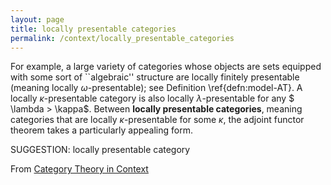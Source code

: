 ```yaml
---
layout: page
title: locally presentable categories
permalink: /context/locally_presentable_categories
---
```

For example, a large variety of categories whose objects are sets equipped with some sort of ``algebraic'' structure are locally finitely presentable (meaning locally $\omega$-presentable); see Definition \ref{defn:model-AT}. A locally $\kappa$-presentable category is also locally $\lambda$-presentable for any $ \lambda > \kappa$. Between **locally presentable categories**, meaning categories that are locally $\kappa$-presentable for some $\kappa$, the adjoint functor theorem takes a particularly appealing form.

SUGGESTION: locally presentable category

From [Category Theory in Context](https://mathgloss.github.io/MathGloss/context.html)
